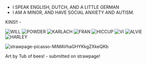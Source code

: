- I SPEAK ENGLISH, DUTCH, AND A LITTLE GERMAN
- I AM A MINOR, AND HAVE SOCIAL ANXIETY AND AUTISM.

KINS!! -

![WILL](https://github.com/user-attachments/assets/09a94ccf-0cdd-40d5-89af-4fc89b3322b9) ![POWDER](https://github.com/user-attachments/assets/c19c597e-f61a-4684-9c7d-989430172409)
 ![KARLACH](https://github.com/user-attachments/assets/2a67c285-7f16-4cf3-9c78-91e9f141cfd8) ![FRAN](https://github.com/user-attachments/assets/44b7a61f-5db4-434c-98f5-615db584cde6) ![HICCUP](https://github.com/user-attachments/assets/f1ea7d7a-3ec4-46eb-8410-4d0cacea6acd) ![VI](https://github.com/user-attachments/assets/c65f0a2f-8386-4889-bd75-904ac3f43cdf) ![ALVIE](https://github.com/user-attachments/assets/bdd2130c-5ed0-450c-8bcd-1bea2448a95a) ![HARLEY](https://github.com/user-attachments/assets/98fccb12-4d93-4c29-8731-0103d7ddacfc)







![strawpage-picasso-MiMAVhaGHYKkgZXkeQKb](https://github.com/user-attachments/assets/3cad379b-bad0-4413-8c86-cd3f2f066308)

Art by Tub of bees! - submitted on strawpage!

